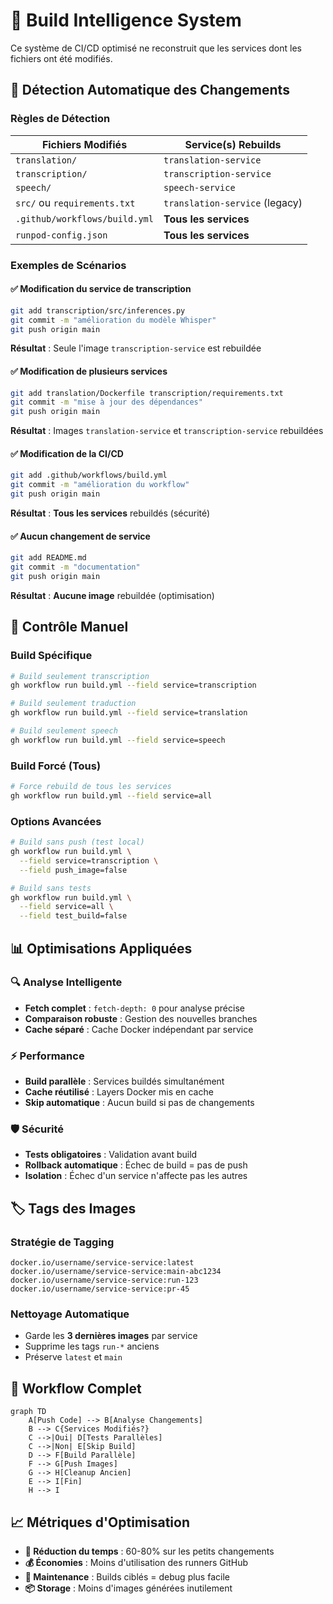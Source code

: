# 🤖 Build Intelligence System

Ce système de CI/CD optimisé ne reconstruit que les services dont les fichiers ont été modifiés.

## 🎯 Détection Automatique des Changements

### **Règles de Détection**

| Fichiers Modifiés | Service(s) Rebuilds |
|-------------------|-------------------|
| `translation/` | `translation-service` |
| `transcription/` | `transcription-service` |
| `speech/` | `speech-service` |
| `src/` ou `requirements.txt` | `translation-service` (legacy) |
| `.github/workflows/build.yml` | **Tous les services** |
| `runpod-config.json` | **Tous les services** |

### **Exemples de Scénarios**

#### ✅ **Modification du service de transcription**
```bash
git add transcription/src/inferences.py
git commit -m "amélioration du modèle Whisper"
git push origin main
```
**Résultat** : Seule l'image `transcription-service` est rebuildée

#### ✅ **Modification de plusieurs services**
```bash
git add translation/Dockerfile transcription/requirements.txt
git commit -m "mise à jour des dépendances"
git push origin main
```
**Résultat** : Images `translation-service` et `transcription-service` rebuildées

#### ✅ **Modification de la CI/CD**
```bash
git add .github/workflows/build.yml
git commit -m "amélioration du workflow"
git push origin main
```
**Résultat** : **Tous les services** rebuildés (sécurité)

#### ✅ **Aucun changement de service**
```bash
git add README.md
git commit -m "documentation"
git push origin main
```
**Résultat** : **Aucune image** rebuildée (optimisation)

## 🚀 Contrôle Manuel

### **Build Spécifique**
```bash
# Build seulement transcription
gh workflow run build.yml --field service=transcription

# Build seulement traduction
gh workflow run build.yml --field service=translation

# Build seulement speech
gh workflow run build.yml --field service=speech
```

### **Build Forcé (Tous)**
```bash
# Force rebuild de tous les services
gh workflow run build.yml --field service=all
```

### **Options Avancées**
```bash
# Build sans push (test local)
gh workflow run build.yml \
  --field service=transcription \
  --field push_image=false

# Build sans tests
gh workflow run build.yml \
  --field service=all \
  --field test_build=false
```

## 📊 Optimisations Appliquées

### **🔍 Analyse Intelligente**
- **Fetch complet** : `fetch-depth: 0` pour analyse précise
- **Comparaison robuste** : Gestion des nouvelles branches
- **Cache séparé** : Cache Docker indépendant par service

### **⚡ Performance**
- **Build parallèle** : Services buildés simultanément
- **Cache réutilisé** : Layers Docker mis en cache
- **Skip automatique** : Aucun build si pas de changements

### **🛡️ Sécurité**
- **Tests obligatoires** : Validation avant build
- **Rollback automatique** : Échec de build = pas de push
- **Isolation** : Échec d'un service n'affecte pas les autres

## 🏷️ Tags des Images

### **Stratégie de Tagging**
```
docker.io/username/service-service:latest
docker.io/username/service-service:main-abc1234
docker.io/username/service-service:run-123
docker.io/username/service-service:pr-45
```

### **Nettoyage Automatique**
- Garde les **3 dernières images** par service
- Supprime les tags `run-*` anciens
- Préserve `latest` et `main`

## 🔄 Workflow Complet

```mermaid
graph TD
    A[Push Code] --> B[Analyse Changements]
    B --> C{Services Modifiés?}
    C -->|Oui| D[Tests Parallèles]
    C -->|Non| E[Skip Build]
    D --> F[Build Parallèle]
    F --> G[Push Images]
    G --> H[Cleanup Ancien]
    E --> I[Fin]
    H --> I
```

## 📈 Métriques d'Optimisation

- **🚀 Réduction du temps** : 60-80% sur les petits changements
- **💰 Économies** : Moins d'utilisation des runners GitHub
- **🔧 Maintenance** : Builds ciblés = debug plus facile
- **📦 Storage** : Moins d'images générées inutilement